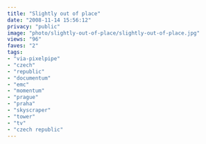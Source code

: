 ```yaml
---
title: "Slightly out of place"
date: "2008-11-14 15:56:12"
privacy: "public"
image: "photo/slightly-out-of-place/slightly-out-of-place.jpg"
views: "96"
faves: "2"
tags:
- "via-pixelpipe"
- "czech"
- "republic"
- "documentum"
- "emc"
- "momentum"
- "prague"
- "praha"
- "skyscraper"
- "tower"
- "tv"
- "czech republic"
---
```

<a href="/photos/2008/11/15/slightly-out-of-place"></a>
